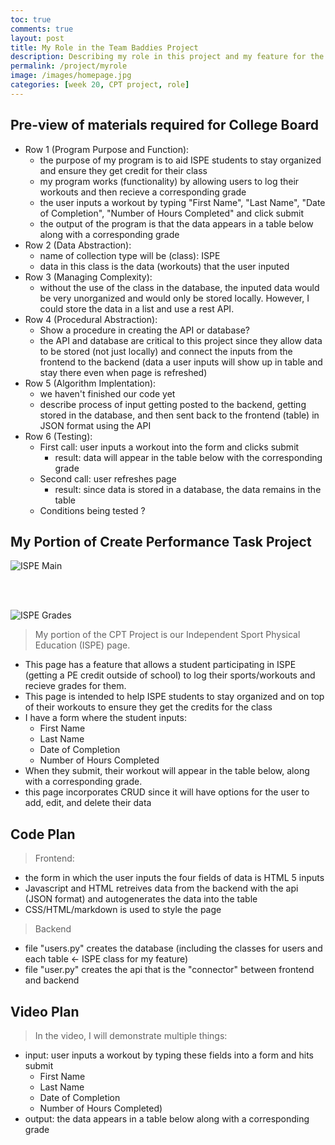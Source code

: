 ```yaml
---
toc: true
comments: true
layout: post
title: My Role in the Team Baddies Project
description: Describing my role in this project and my feature for the CPT project.
permalink: /project/myrole
image: /images/homepage.jpg
categories: [week 20, CPT project, role]
--- 
```


## Pre-view of materials required for College Board

- Row 1 (Program Purpose and Function): 
    - the purpose of my program is to aid ISPE students to stay organized and ensure they get credit for their class
    - my program works (functionality) by allowing users to log their workouts and then recieve a corresponding grade
    - the user inputs a workout by typing "First Name", "Last Name", "Date of Completion", "Number of Hours Completed" and click submit
    - the output of the program is that the data appears in a table below along with a corresponding grade
- Row 2 (Data Abstraction): 
    - name of collection type will be (class): ISPE
    - data in this class is the data (workouts) that the user inputed
- Row 3 (Managing Complexity):
    - without the use of the class in the database, the inputed data would be very unorganized and would only be stored locally. However, I could store the data in a list and use a rest API.
- Row 4 (Procedural Abstraction): 
    - Show a procedure in creating the API or database? 
    - the API and database are critical to this project since they allow data to be stored (not just locally) and connect the inputs from the frontend to the backend (data a user inputs will show up in table and stay there even when page is refreshed)
- Row 5 (Algorithm Implentation):
    - we haven't finished our code yet
    - describe process of input getting posted to the backend, getting stored in the database, and then sent back to the frontend (table) in JSON format using the API
- Row 6 (Testing): 
    - First call: user inputs a workout into the form and clicks submit
        - result: data will appear in the table below with the corresponding grade
    - Second call: user refreshes page
        - result: since data is stored in a database, the data remains in the table
    - Conditions being tested ?

## My Portion of Create Performance Task Project
![ISPE Main]({{site.baseurl}}/images/ISPEmain.jpg)

<br>
<br>

![ISPE Grades]({{site.baseurl}}/images/ISPEgrades.jpg)
> My portion of the CPT Project is our Independent Sport Physical Education (ISPE) page.
- This page has a feature that allows a student participating in ISPE (getting a PE credit outside of school) to log their sports/workouts and recieve grades for them.
- This page is intended to help ISPE students to stay organized and on top of their workouts to ensure they get the credits for the class
- I have a form where the student inputs:
    - First Name
    - Last Name
    - Date of Completion
    - Number of Hours Completed
- When they submit, their workout will appear in the table below, along with a corresponding grade.
- this page incorporates CRUD since it will have options for the user to add, edit, and delete their data

## Code Plan
> Frontend:
- the form in which the user inputs the four fields of data is HTML 5 inputs
- Javascript and HTML retreives data from the backend with the api (JSON format) and autogenerates the data into the table
- CSS/HTML/markdown is used to style the page

> Backend
- file "users.py" creates the database (including the classes for users and each table <- ISPE class for my feature)
- file "user.py" creates the api that is the "connector" between frontend and backend


## Video Plan
> In the video, I will demonstrate multiple things:
- input: user inputs a workout by typing these fields into a form and hits submit 
    - First Name
    - Last Name
    - Date of Completion
    - Number of Hours Completed)
 - output: the data appears in a table below along with a corresponding grade